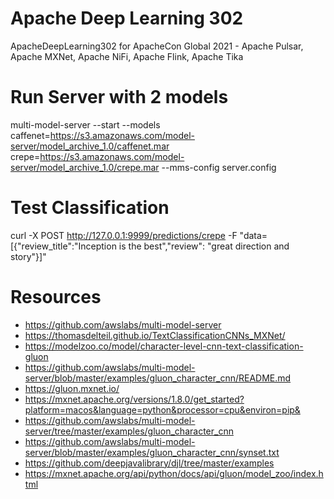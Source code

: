 # Apache Deep Learning 302

ApacheDeepLearning302 for ApacheCon Global 2021 - Apache Pulsar, Apache MXNet, Apache NiFi, Apache Flink, Apache Tika



# Run Server with 2 models

multi-model-server --start --models caffenet=https://s3.amazonaws.com/model-server/model_archive_1.0/caffenet.mar crepe=https://s3.amazonaws.com/model-server/model_archive_1.0/crepe.mar --mms-config server.config


# Test Classification

curl -X POST http://127.0.0.1:9999/predictions/crepe -F "data=[{\"review_title\":\"Inception is the best\",\"review\": \"great direction and story\"}]"



# Resources

* https://github.com/awslabs/multi-model-server
* https://thomasdelteil.github.io/TextClassificationCNNs_MXNet/
* https://modelzoo.co/model/character-level-cnn-text-classification-gluon
* https://github.com/awslabs/multi-model-server/blob/master/examples/gluon_character_cnn/README.md
* https://gluon.mxnet.io/
* https://mxnet.apache.org/versions/1.8.0/get_started?platform=macos&language=python&processor=cpu&environ=pip&
* https://github.com/awslabs/multi-model-server/tree/master/examples/gluon_character_cnn
* https://github.com/awslabs/multi-model-server/blob/master/examples/gluon_character_cnn/synset.txt
* https://github.com/deepjavalibrary/djl/tree/master/examples
* https://mxnet.apache.org/api/python/docs/api/gluon/model_zoo/index.html
